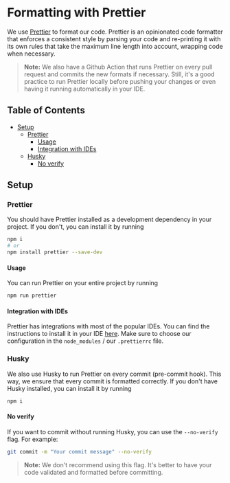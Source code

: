 # Formatting with Prettier

We use [Prettier](https://prettier.io/) to format our code. Prettier is an opinionated code formatter that enforces a
consistent style by parsing your code and re-printing it with its own rules that take the maximum line length into
account, wrapping code when necessary.

> **Note:** We also have a Github Action that runs Prettier on every pull request and commits the new formats if
> necessary. Still, it's a good practice to run Prettier locally before pushing your changes or even having it running
> automatically in your IDE.

## Table of Contents

- [Setup](#setup)
  - [Prettier](#prettier)
    - [Usage](#usage)
    - [Integration with IDEs](#integration-with-ides)
  - [Husky](#husky)
    - [No verify](#no-verify)

## Setup

### Prettier

You should have Prettier installed as a development dependency in your project. If you don't, you can install it by
running

```bash
npm i
# or
npm install prettier --save-dev
```

#### Usage

You can run Prettier on your entire project by running

```bash
npm run prettier
```

#### Integration with IDEs

Prettier has integrations with most of the popular IDEs. You can find the instructions to install it in your
IDE [here](https://prettier.io/docs/en/editors.html). Make sure to choose our configuration in the `node_modules` /
our `.prettierrc` file.

### Husky

We also use Husky to run Prettier on every commit (pre-commit hook). This way, we ensure that every commit is formatted
correctly. If you don't have Husky installed, you can install it by running

```bash
npm i
```

#### No verify

If you want to commit without running Husky, you can use the `--no-verify` flag. For example:

```bash
git commit -m "Your commit message" --no-verify
```

> **Note:** We don't recommend using this flag. It's better to have your code validated and formatted before committing.
